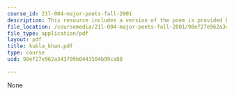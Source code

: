 ```yaml
---
course_id: 21l-004-major-poets-fall-2001
description: This resource includes a version of the poem is provided by Kubla Khan.
file_location: /coursemedia/21l-004-major-poets-fall-2001/98ef27e962a343799b0443504b99ca88_kubla_khan.pdf
file_type: application/pdf
layout: pdf
title: kubla_khan.pdf
type: course
uid: 98ef27e962a343799b0443504b99ca88

---
```

None